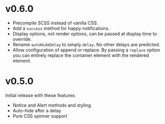 # v0.6.0

* Precompile SCSS instead of vanilla CSS.
* Add a `success` method for happy notifications.
* Display options, not render options, can be passed at display time to
  override.
* Rename `autoHideDelay` to simply `delay`. No other delays are predicted.
* Allow configuration of append or replace. By passing a `replace` option you
  can entirely replace the container element with the rendered element.

# v0.5.0

Initial release with these features:

* Notice and Alert methods and styling
* Auto-hide after a delay
* Pure CSS spinner support
